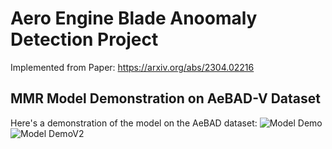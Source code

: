 # Aero Engine Blade Anoomaly Detection Project

Implemented from Paper: https://arxiv.org/abs/2304.02216

## MMR Model Demonstration on AeBAD-V Dataset

Here's a demonstration of the model on the AeBAD dataset:
![Model Demo](./videos/output_video.gif)
![Model DemoV2](./videos/output_video_V2.gif)

